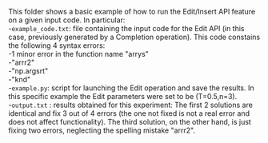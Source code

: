 This folder shows a basic example of how to run the Edit/Insert API feature on a given input code.
In particular:  
-`example_code.txt`: file containing the input code for the Edit API (in this case, previously generated by a Completion operation). This code constains the following 4 syntax errors:  
  -1 minor error in the function name "arrys"  
  -"arrr2"  
  -"np.argsrt"  
  -"knd"  
-`example.py`: script for launching the Edit operation and save the results. In this specific example the Edit parameters were set to be (T=0.5,n=3).  
-`output.txt` : results obtained for this experiment: The first 2 solutions are identical and fix 3 out of 4 errors (the one not fixed is not a real error and does not affect functionality). The third solution, on the other hand, is just fixing two errors, neglecting the spelling mistake "arrr2".
